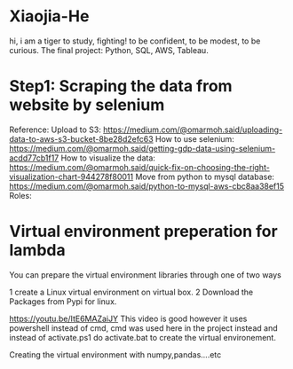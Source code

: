 # Xiaojia-He

hi, i am a tiger to study, fighting!
to be confident, to be modest, to be curious.
The final project: Python, SQL, AWS, Tableau.
# Step1: Scraping the data from website by selenium

Reference:
Upload to S3: https://medium.com/@omarmoh.said/uploading-data-to-aws-s3-bucket-8be28d2efc63
How to use selenium: https://medium.com/@omarmoh.said/getting-gdp-data-using-selenium-acdd77cb1f17
How to visualize the data: https://medium.com/@omarmoh.said/quick-fix-on-choosing-the-right-visualization-chart-944278f80011
Move from python to mysql database: https://medium.com/@omarmoh.said/python-to-mysql-aws-cbc8aa38ef15 Roles:


# Virtual environment preperation for lambda
You can prepare the virtual environment libraries through one of two ways

  1 create a Linux virtual environment on virtual box.
  2 Download the Packages from Pypi for linux.
  
  
https://youtu.be/ItE6MAZaiJY This video is good however it uses powershell instead of cmd, cmd was used here in the project instead and instead of activate.ps1 do activate.bat to create the virtual environement.


Creating the virtual environment with numpy,pandas....etc

